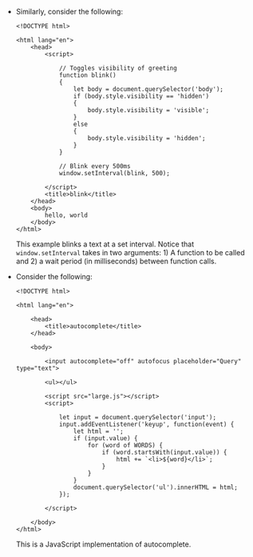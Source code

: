 - Similarly, consider the following:

      <!DOCTYPE html>

      <html lang="en">
          <head>
              <script>

                  // Toggles visibility of greeting
                  function blink()
                  {
                      let body = document.querySelector('body');
                      if (body.style.visibility == 'hidden')
                      {
                          body.style.visibility = 'visible';
                      }
                      else
                      {
                          body.style.visibility = 'hidden';
                      }
                  }

                  // Blink every 500ms
                  window.setInterval(blink, 500);

              </script>
              <title>blink</title>
          </head>
          <body>
              hello, world
          </body>
      </html>

  This example blinks a text at a set interval. Notice that `window.setInterval` takes in two arguments: 1) A function to be called and 2) a wait period (in milliseconds) between function calls.

- Consider the following:

      <!DOCTYPE html>

      <html lang="en">

          <head>
              <title>autocomplete</title>
          </head>

          <body>

              <input autocomplete="off" autofocus placeholder="Query" type="text">

              <ul></ul>

              <script src="large.js"></script>
              <script>

                  let input = document.querySelector('input');
                  input.addEventListener('keyup', function(event) {
                      let html = '';
                      if (input.value) {
                          for (word of WORDS) {
                              if (word.startsWith(input.value)) {
                                  html += `<li>${word}</li>`;
                              }
                          }
                      }
                      document.querySelector('ul').innerHTML = html;
                  });

              </script>

          </body>
      </html>

  This is a JavaScript implementation of autocomplete.

